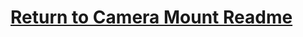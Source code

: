 # [Return to Camera Mount Readme](https://github.com/ARTS-Laboratory/Senior-Design-Project-EMCH427-002-Team-4-Downey/tree/main/CLAMS_Hardware/Custom_Camera_Mount#readme)
